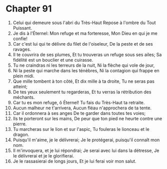# Chapter 91

1. Celui qui demeure sous l'abri du Très-Haut Repose à l'ombre du Tout Puissant.
2. Je dis à l'Éternel: Mon refuge et ma forteresse, Mon Dieu en qui je me confie!
3. Car c'est lui qui te délivre du filet de l'oiseleur, De la peste et de ses ravages.
4. Il te couvrira de ses plumes, Et tu trouveras un refuge sous ses ailes; Sa fidélité est un bouclier et une cuirasse.
5. Tu ne craindras ni les terreurs de la nuit, Ni la flèche qui vole de jour,
6. Ni la peste qui marche dans les ténèbres, Ni la contagion qui frappe en plein midi.
7. Que mille tombent à ton côté, Et dix mille à ta droite, Tu ne seras pas atteint;
8. De tes yeux seulement tu regarderas, Et tu verras la rétribution des méchants.
9. Car tu es mon refuge, ô Éternel! Tu fais du Très-Haut ta retraite.
10. Aucun malheur ne t'arrivera, Aucun fléau n'approchera de ta tente.
11. Car il ordonnera à ses anges De te garder dans toutes tes voies;
12. Ils te porteront sur les mains, De peur que ton pied ne heurte contre une pierre.
13. Tu marcheras sur le lion et sur l'aspic, Tu fouleras le lionceau et le dragon.
14. Puisqu'il m'aime, je le délivrerai; Je le protégerai, puisqu'il connaît mon nom.
15. Il m'invoquera, et je lui répondrai; Je serai avec lui dans la détresse, Je le délivrerai et je le glorifierai.
16. Je le rassasierai de longs jours, Et je lui ferai voir mon salut.

